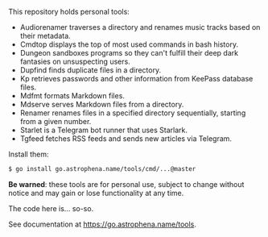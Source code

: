 <!-- Generated by internal/devtools/genreadme; DO NOT EDIT. -->

This repository holds personal tools:

- Audiorenamer traverses a directory and renames music tracks based on their metadata.
- Cmdtop displays the top of most used commands in bash history.
- Dungeon sandboxes programs so they can't fulfill their deep dark fantasies on unsuspecting users.
- Dupfind finds duplicate files in a directory.
- Kp retrieves passwords and other information from KeePass database files.
- Mdfmt formats Markdown files.
- Mdserve serves Markdown files from a directory.
- Renamer renames files in a specified directory sequentially, starting from a given number.
- Starlet is a Telegram bot runner that uses Starlark.
- Tgfeed fetches RSS feeds and sends new articles via Telegram.

Install them:

```sh
$ go install go.astrophena.name/tools/cmd/...@master
```

**Be warned**: these tools are for personal use, subject to change without notice and may gain or lose functionality at any time.

The code here is... so-so.

See documentation at https://go.astrophena.name/tools.
